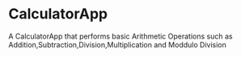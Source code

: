 # CalculatorApp

A CalculatorApp that performs basic Arithmetic Operations such as Addition,Subtraction,Division,Multiplication and Moddulo Division
